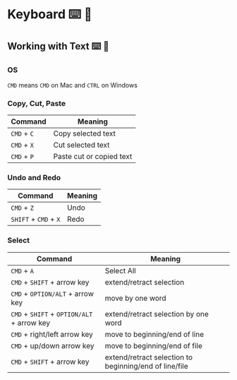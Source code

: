 Keyboard ⌨️ 🔣
===

## Working with Text ⌨️ 🔣

### OS

`CMD` means `CMD` on Mac and `CTRL` on Windows

### Copy, Cut, Paste 

Command|Meaning
---|---
`CMD` + `C` | Copy selected text
`CMD` + `X` | Cut selected text
`CMD` + `P` | Paste cut or copied text

### Undo and Redo 

Command|Meaning
---|---
`CMD` + `Z` | Undo
`SHIFT` + `CMD` + `X` | Redo

### Select 

Command|Meaning
---|---
`CMD` + `A` | Select All
`CMD` + `SHIFT` + arrow key | extend/retract selection
`CMD` + `OPTION/ALT` + arrow key | move by one word
`CMD` + `SHIFT` + `OPTION/ALT` + arrow key | extend/retract selection by one word
`CMD` + right/left arrow key | move to beginning/end of line
`CMD` + up/down arrow key | move to beginning/end of file
`CMD` + `SHIFT` + arrow key | extend/retract selection to beginning/end of line/file

